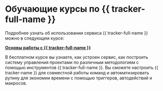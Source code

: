 # Обучающие курсы по {{ tracker-full-name }}


Подробнее узнать об использовании сервиса {{ tracker-full-name }} можно в следующем курсe:

[**Основы работы с {{ tracker-full-name }}**](https://yandex.cloud/ru/training/tracker?utm_source=product&utm_medium=documentation)

В бесплатном курсе вы узнаете, как устроен сервис, как построить систему управления проектами по различным методологиям с помощью инструментов {{ tracker-full-name }}. Вы сможете настроить {{ tracker-name }} для совместной работы команд и автоматизировать рутину для экономии времени с помощью триггеров, автодействий и макросов.